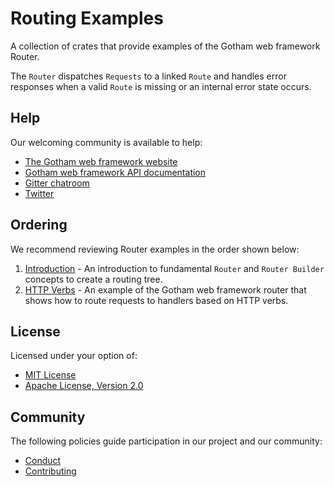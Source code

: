 # Routing Examples

A collection of crates that provide examples of the Gotham web framework Router.

The `Router` dispatches `Requests` to a linked `Route` and handles error
responses when a valid `Route` is missing or an internal error state occurs.

## Help

Our welcoming community is available to help:

* [The Gotham web framework website](https://gotham.rs)
* [Gotham web framework API documentation](https://docs.rs/gotham/)
* [Gitter chatroom](https://gitter.im/gotham-rs/gotham)
* [Twitter](https://twitter.com/gotham_rs)

## Ordering

We recommend reviewing Router examples in the order shown below:

1. [Introduction](introduction) - An introduction to fundamental `Router` and `Router Builder` concepts to create a routing tree.
2. [HTTP Verbs](http_verbs) - An example of the Gotham web framework router that shows how to route requests to handlers based on HTTP verbs.

## License

Licensed under your option of:

* [MIT License](../LICENSE-MIT)
* [Apache License, Version 2.0](../LICENSE-APACHE)

## Community

The following policies guide participation in our project and our community:

* [Conduct](../../CONDUCT.md)
* [Contributing](../../CONTRIBUTING.md)
